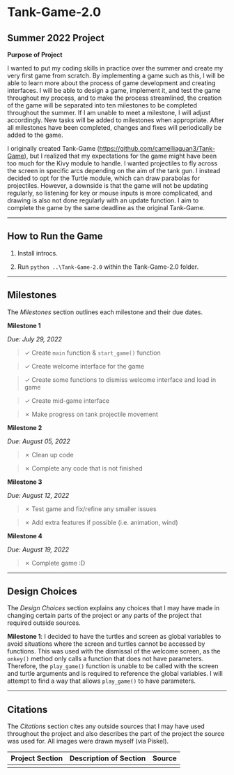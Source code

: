 # Tank-Game-2.0

## Summer 2022 Project


__Purpose of Project__

I wanted to put my coding skills in practice over the summer and create my very first game from scratch. By implementing a game such as this, I will be able to learn more about the process of game development and creating interfaces. I will be able to design a game, implement it, and test the game throughout my process, and to make the process streamlined, the creation of the game will be separated into ten milestones to be completed throughout the summer. If I am unable to meet a milestone, I will adjust accordingly. New tasks will be added to milestones when appropriate. After all milestones have been completed, changes and fixes will periodically be added to the game.

I originally created Tank-Game (https://github.com/camelliaguan3/Tank-Game), but I realized that my expectations for the game might have been too much for the Kivy module to handle. I wanted projectiles to fly across the screen in specific arcs depending on the aim of the tank gun. I instead decided to opt for the Turtle module, which can draw parabolas for projectiles. However, a downside is that the game will not be updating regularly, so listening for key or mouse inputs is more complicated, and drawing is also not done regularly with an update function. I aim to complete the game by the same deadline as the original Tank-Game.

<hr />

## How to Run the Game

1. Install introcs.

2. Run `python ..\Tank-Game-2.0` within the Tank-Game-2.0 folder.

<hr />

## Milestones

The *Milestones* section outlines each milestone and their due dates.

**Milestone 1**

*Due: July 29, 2022*

> &check; Create `main` function & `start_game()` function

> &check; Create welcome interface for the game

> &check; Create some functions to dismiss welcome interface and load in game

> &check; Create mid-game interface

> &cross; Make progress on tank projectile movement

**Milestone 2**

*Due: August 05, 2022*

> &cross; Clean up code

> &cross; Complete any code that is not finished

**Milestone 3**

*Due: August 12, 2022*

> &cross; Test game and fix/refine any smaller issues

> &cross; Add extra features if possible (i.e. animation, wind)

**Milestone 4**

*Due: August 19, 2022*

> &cross; Complete game :D

<hr />

## Design Choices

The *Design Choices* section explains any choices that I may have made in changing certain parts of the project or any parts of the project that required outside sources.

**Milestone 1**: I decided to have the turtles and screen as global variables to avoid situations where the screen and turtles cannot be accessed by functions. This was used with the dismissal of the welcome screen, as the `onkey()` method only calls a function that does not have parameters. Therefore, the `play_game()` function is unable to be called with the screen and turtle arguments and is required to reference the global variables. I will attempt to find a way that allows `play_game()` to have parameters.

<hr />

## Citations

The *Citations* section cites any outside sources that I may have used throughout the project and also describes the part of the project the source was used for. All images were drawn myself (via Piskel).

| Project Section | Description of Section | Source |
| - | - | - |
| | | |
